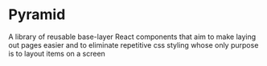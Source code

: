 # Pyramid
A library of reusable base-layer React components that aim to make laying out pages easier and to eliminate repetitive css styling whose only purpose is to layout items on a screen
